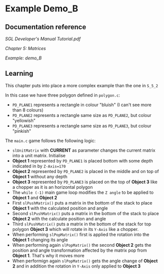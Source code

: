 # Example Demo_B
 
## Documentation reference

_SGL Developer's Manual Tutorial.pdf_

_Chapter 5: Matrices_

_Example: demo_B_

## Learning  

This chapter puts into place a more complex example than the one in `S_5_2`

In this case we have three polygon defined in `polygon.c`:
- `PD_PLANE1` represents a rectangle in colour "bluish" (I can't see more than 8 colours)
- `PD_PLANE2` represents a rectangle same size as `PD_PLANE2`, but colour "yellowish"
- `PD_PLANE3` represents a rectangle same size as `PD_PLANE3`, but colour "pinkish"

The `main.c` game follows the following logic:

- `slUnitMatrix` with **CURRENT** as parameter changes the current matrix into a unit matrix. Initialise
- **Object 1** represented by `PD_PLANE1` is placed bottom with some depth indicated in by `Z-Axis=170`
- **Object 2** represented by `PD_PLANE2` is placed in the middle and on top of **Object 1** without any depth
- **Object 3** represented by `PD_PLANE3` is placed on the top of **Object 3** like a chopper as it is an horizontal polygon
- The `while (-1)` main game loop modifies the `Z angle` to be applied to **Object 1** and **Object 2**
- First `slPushMatrix()` puts a matrix in the bottom of the stack to place **Object 1** with the calculated position and angle
- Second `slPushMatrix()` puts a matrix in the bottom of the stack to place **Object 2** with the calculate position and angle
- Third `slPushMatrix()` puts a matrix in the bottom of the stack for top polygon **Object 3** which will rotate in its `Y-Axis` like a chopper.
- When performing `slPopMatrix()` first is applied the rotation into the **Object 1** changing its angle
- When performing again `slPopMatrix()` the second **Object 2** gets the position and angle transformation affected by the matrix pop from **Object 1**. That's why it moves more
- When performign again `slPopMatrix()` gets the angle change of **Object 2** and in addition the rotation in `Y-Axis` only applied to **Object 3**
